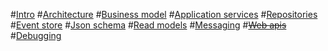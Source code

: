 #[Intro](intro.md)
#[Architecture](architecture.md)
#[Business model](domain_model.md)
#[Application services](application_services.md)
#[Repositories](repositories.md)
#[Event store](event_store.md)
#[Json schema](json_schema.md)
#[Read models](read_models.md)
#[Messaging](messaging.md)
#[~~Web apis~~](intro.md)
#[Debugging](debugging.md)